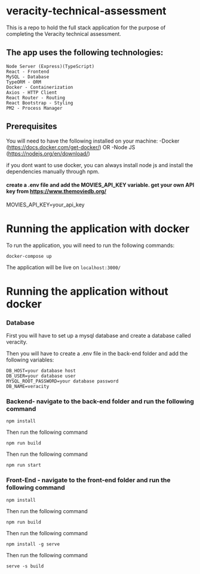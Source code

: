 # veracity-technical-assessment

This is a repo to hold the full stack application for the purpose of completing the Veracity technical assessment.

##  The app uses the following technologies:
    Node Server (Express)(TypeScript) 
    React - Frontend
    MySQL - Database
    TypeORM - ORM
    Docker - Containerization
    Axios - HTTP Client
    React Router - Routing
    React Bootstrap - Styling
    PM2 - Process Manager

## Prerequisites

You will need to have the following installed on your machine:
-Docker (https://docs.docker.com/get-docker/)
OR
-Node JS (https://nodejs.org/en/download/)

if you dont want to use docker, you can always install node js and install the dependencies manually through npm.

#### create a .env file and add the MOVIES_API_KEY variable. get your own API key from https://www.themoviedb.org/

MOVIES_API_KEY=your_api_key

# Running the application with docker

To run the application, you will need to run the following commands:

```console
docker-compose up

```
The application will be live on `localhost:3000/`


# Running the application without docker

### Database

First you will have to set up a mysql database and create a database called veracity.

Then you will have to create a .env file in the back-end folder and add the following variables:

```console
DB_HOST=your database host
DB_USER=your database user
MYSQL_ROOT_PASSWORD=your database password
DB_NAME=veracity
```

### Backend- navigate to the back-end folder and run the following command

```console
npm install
```

Then run the following command

```console
npm run build
  ```
Then run the following command

```console
npm run start
  ```

### Front-End - navigate to the front-end folder and run the following command

```console
npm install
  ```

Then run the following command

```console
npm run build
  ```

Then run the following command

```console
npm install -g serve
  ```

Then run the following command

```console
serve -s build
```


